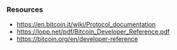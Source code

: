 ### Resources

- https://en.bitcoin.it/wiki/Protocol_documentation
- https://lopp.net/pdf/Bitcoin_Developer_Reference.pdf
- https://bitcoin.org/en/developer-reference
